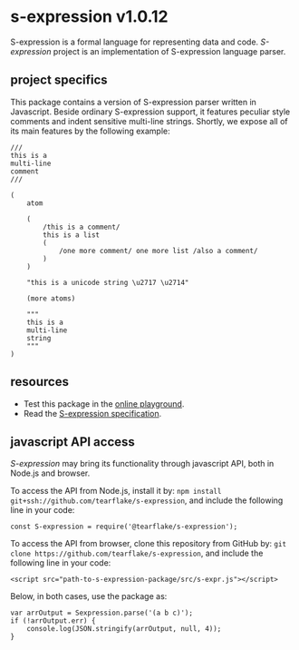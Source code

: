 # s-expression v1.0.12

S-expression is a formal language for representing data and code. *S-expression* project is an implementation of S-expression language parser.

## project specifics

This package contains a version of S-expression parser written in Javascript. Beside ordinary S-expression support, it features peculiar style comments and indent sensitive multi-line strings. Shortly, we expose all of its main features by the following example:

```
///
this is a
multi-line
comment
///

(
    atom
    
    (
        /this is a comment/
        this is a list
        (
            /one more comment/ one more list /also a comment/
        )
    )
    
    "this is a unicode string \u2717 \u2714"
    
    (more atoms)
    
    """
    this is a
    multi-line
    string
    """
)
```

## resources

- Test this package in the [online playground](https://tearflake.github.io/s-expression/playground/).
- Read the [S-expression specification](https://tearflake.github.io/s-expression/docs/s-expr).

## javascript API access

*S-expression* may bring its functionality through javascript API, both in Node.js and browser.

To access the API from Node.js, install it by: `npm install git+ssh://github.com/tearflake/s-expression`, and include the following line in your code:

```
const S-expression = require('@tearflake/s-expression');
```

To access the API from browser, clone this repository from GitHub by: `git clone https://github.com/tearflake/s-expression`, and include the following line in your code:

```
<script src="path-to-s-expression-package/src/s-expr.js"></script>
```

Below, in both cases, use the package as:

```
var arrOutput = Sexpression.parse('(a b c)');
if (!arrOutput.err) {
    console.log(JSON.stringify(arrOutput, null, 4));
}
```
